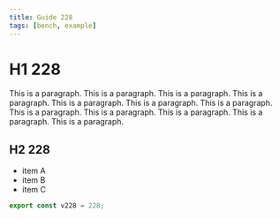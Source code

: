 ```yaml
---
title: Guide 228
tags: [bench, example]
---
```


# H1 228

This is a paragraph. This is a paragraph. This is a paragraph. This is a paragraph. This is a paragraph. This is a paragraph. This is a paragraph. This is a paragraph. This is a paragraph. This is a paragraph. This is a paragraph. This is a paragraph. 

## H2 228

- item A
- item B
- item C

```ts
export const v228 = 228;
```
